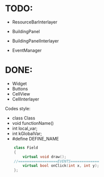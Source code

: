 # TODO:
* ResourceBarInterlayer
* BuildingPanel
* BuildingPanelInterlayer

* EventManager

# DONE:
* Widget
* Buttons
* CellView
* CellInterlayer


Codes style:

* class Class 
* void functionName()
* int local_var;
* int kGlobalVar;
* #define DEFINE_NAME


```c++
    class Field
    {
        virtual void draw();
    //==================EVENTS============= 
        virtual bool onClick(int x, int y);
    };
```